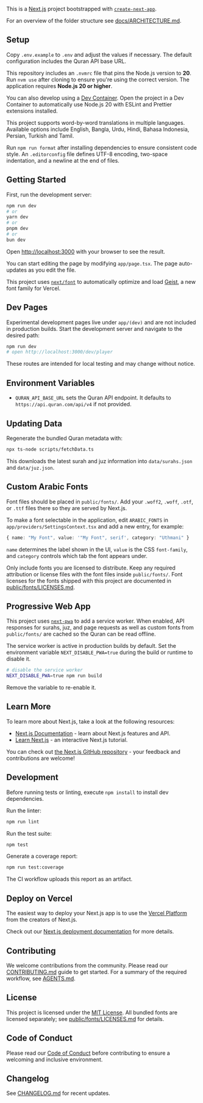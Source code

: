 This is a [Next.js](https://nextjs.org) project bootstrapped with [`create-next-app`](https://nextjs.org/docs/app/api-reference/cli/create-next-app).

For an overview of the folder structure see [docs/ARCHITECTURE.md](docs/ARCHITECTURE.md).

## Setup

Copy `.env.example` to `.env` and adjust the values if necessary. The default configuration includes the Quran API base URL.

This repository includes an `.nvmrc` file that pins the Node.js version to **20**. Run `nvm use` after cloning to ensure you're using the correct version.
The application requires **Node.js 20 or higher**.

You can also develop using a [Dev Container](https://containers.dev/). Open the project in a Dev Container to automatically use Node.js 20 with ESLint and Prettier extensions installed.

This project supports word-by-word translations in multiple languages. Available options include English, Bangla, Urdu, Hindi, Bahasa Indonesia, Persian, Turkish and Tamil.

Run `npm run format` after installing dependencies to ensure consistent code style.
An `.editorconfig` file defines UTF-8 encoding, two-space indentation, and a newline at the end of files.

## Getting Started

First, run the development server:

```bash
npm run dev
# or
yarn dev
# or
pnpm dev
# or
bun dev
```

Open [http://localhost:3000](http://localhost:3000) with your browser to see the result.

You can start editing the page by modifying `app/page.tsx`. The page auto-updates as you edit the file.

This project uses [`next/font`](https://nextjs.org/docs/app/building-your-application/optimizing/fonts) to automatically optimize and load [Geist](https://vercel.com/font), a new font family for Vercel.

## Dev Pages

Experimental development pages live under `app/(dev)` and are not included in production builds.
Start the development server and navigate to the desired path:

```bash
npm run dev
# open http://localhost:3000/dev/player
```

These routes are intended for local testing and may change without notice.

## Environment Variables

- `QURAN_API_BASE_URL` sets the Quran API endpoint. It defaults to `https://api.quran.com/api/v4` if not provided.

## Updating Data

Regenerate the bundled Quran metadata with:

```bash
npx ts-node scripts/fetchData.ts
```

This downloads the latest surah and juz information into `data/surahs.json` and `data/juz.json`.

## Custom Arabic Fonts

Font files should be placed in `public/fonts/`. Add your `.woff2`, `.woff`, `.otf`, or `.ttf` files there so they are served by Next.js.

To make a font selectable in the application, edit `ARABIC_FONTS` in `app/providers/SettingsContext.tsx` and add a new entry, for example:

```ts
{ name: "My Font", value: '"My Font", serif', category: "Uthmani" }
```

`name` determines the label shown in the UI, `value` is the CSS `font-family`, and `category` controls which tab the font appears under.

Only include fonts you are licensed to distribute. Keep any required attribution or license files with the font files inside `public/fonts/`.
Font licenses for the fonts shipped with this project are documented in [public/fonts/LICENSES.md](public/fonts/LICENSES.md).

## Progressive Web App

This project uses [`next-pwa`](https://github.com/shadowwalker/next-pwa) to add a service worker. When enabled, API responses for surahs, juz, and page requests as well as custom fonts from `public/fonts/` are cached so the Quran can be read offline.

The service worker is active in production builds by default. Set the environment variable `NEXT_DISABLE_PWA=true` during the build or runtime to disable it.

```bash
# disable the service worker
NEXT_DISABLE_PWA=true npm run build
```

Remove the variable to re-enable it.

## Learn More

To learn more about Next.js, take a look at the following resources:

- [Next.js Documentation](https://nextjs.org/docs) - learn about Next.js features and API.
- [Learn Next.js](https://nextjs.org/learn) - an interactive Next.js tutorial.

You can check out [the Next.js GitHub repository](https://github.com/vercel/next.js) - your feedback and contributions are welcome!

## Development

Before running tests or linting, execute `npm install` to install dev dependencies.

Run the linter:

```bash
npm run lint
```

Run the test suite:

```bash
npm test
```

Generate a coverage report:

```bash
npm run test:coverage
```

The CI workflow uploads this report as an artifact.

## Deploy on Vercel

The easiest way to deploy your Next.js app is to use the [Vercel Platform](https://vercel.com/new?utm_medium=default-template&filter=next.js&utm_source=create-next-app&utm_campaign=create-next-app-readme) from the creators of Next.js.

Check out our [Next.js deployment documentation](https://nextjs.org/docs/app/building-your-application/deploying) for more details.

## Contributing

We welcome contributions from the community. Please read our [CONTRIBUTING.md](CONTRIBUTING.md) guide to get started.
For a summary of the required workflow, see [AGENTS.md](AGENTS.md).

## License

This project is licensed under the [MIT License](LICENSE).
All bundled fonts are licensed separately; see [public/fonts/LICENSES.md](public/fonts/LICENSES.md) for details.

## Code of Conduct

Please read our [Code of Conduct](CODE_OF_CONDUCT.md) before contributing to ensure a welcoming and inclusive environment.

## Changelog

See [CHANGELOG.md](CHANGELOG.md) for recent updates.
